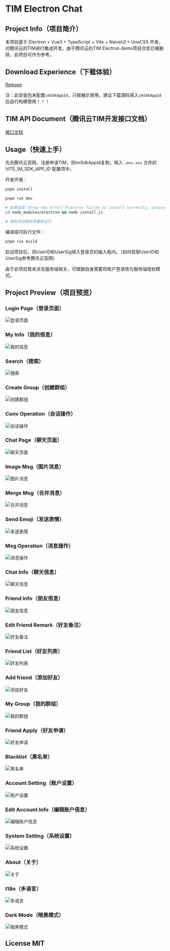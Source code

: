 # TIM Electron Chat

## Project Info（项目简介）

本项目基于 Electron + Vue3 + TypeScript + Vite + NaiveUI + UnoCSS 开发，对腾讯云的TIM进行集成开发。由于腾讯云的TIM Electron demo项目仓库已被删除，此项目可作为参考。

## Download Experience（下载体验）

[Release](https://github.com/typeofNaN/tim-electron-chat/releases)

注：此安装包未配置`imSdkAppId`，只做展示使用，建议下载源码填入`imSdkAppId`后自行构建使用！！！

## TIM API Document（腾讯云TIM开发接口文档）

[接口文档](https://comm.qq.com/im/doc/electron/zh/)

## Usage（快速上手）

先去腾讯云官网，注册申请TIM，将imSdkAppId复制，填入 `.env.xxx` 文件的 VITE_IM_SDK_APP_ID 配置项中。

开发环境：

``` sh
pnpm install

pnpm run dev

# 如果出现 throw new Error('Electron failed to install correctly, please delete node_modules/electron and try installing again'); 此类报错。则先执行：
cd node_modules/electron && node install.js

# 再到项目根目录重新运行
```

编译成可执行文件：

``` sh
pnpm run build
```

启动项目后，将UserID和UserSig填入登录页的输入框内。（如何获取UserID和UserSig参考腾讯云官网）

由于此项目暂未涉及服务端相关，可根据自身需要将账户登录改为服务端授权模式。

## Project Preview（项目预览）

### Login Page（登录页面）

![登录页面](./screenshots/login.jpg)

### My Info（我的信息）

![我的信息](./screenshots/my-info.jpg)

### Search（搜索）

![搜索](./screenshots/search.jpg)

### Create Group（创建群组）

![创建群组](./screenshots/create-group.jpg)

### Conv Operation（会话操作）

![会话操作](./screenshots/conv-operation.jpg)

### Chat Page（聊天页面）

![聊天页面](./screenshots/chat.jpg)

### Image Msg（图片消息）

![图片消息](./screenshots/image-msg.jpg)

### Merge Msg（合并消息）

![合并消息](./screenshots/merge-msg.jpg)

### Send Emoji（发送表情）

![发送表情](./screenshots/emojis.jpg)

### Msg Operation（消息操作）

![消息操作](./screenshots/msg-operation.jpg)

### Chat Info（聊天信息）

![聊天信息](./screenshots/chat-info.jpg)

### Friend Info（朋友信息）

![朋友信息](./screenshots/user-info.jpg)

### Edit Friend Remark（好友备注）

![好友备注](./screenshots/edit-profile.jpg)

### Friend List（好友列表）

![好友列表](./screenshots/friend-list.jpg)

### Add friend（添加好友）

![添加好友](./screenshots/add-friend.jpg)

### My Group（我的群组）

![我的群组](./screenshots/my-group.jpg)

### Friend Apply（好友申请）

![好友申请](./screenshots/friend-apply.jpg)

### Blacklist（黑名单）

![黑名单](./screenshots/blacklist.jpg)

### Account Setting（账户设置）

![账户设置](./screenshots/account-setting.jpg)

### Edit Account Info（编辑账户信息）

![编辑账户信息](./screenshots/edit-account-info.jpg)

### System Setting（系统设置）

![系统设置](./screenshots/system-setting.jpg)

### About（关于）

![关于](./screenshots/about.jpg)

### I18n（多语言）

![多语言](./screenshots/i18n.jpg)

### Dark Mode（暗黑模式）

![暗黑模式](./screenshots/dark-mode.jpg)

## License MIT
